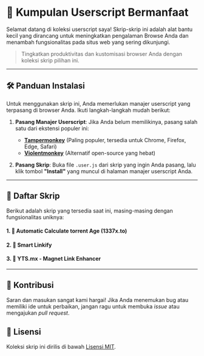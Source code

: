 # 🚀 Kumpulan Userscript Bermanfaat

Selamat datang di koleksi userscript saya! Skrip-skrip ini adalah alat bantu kecil yang dirancang untuk meningkatkan pengalaman Browse Anda dan menambah fungsionalitas pada situs web yang sering dikunjungi.

> Tingkatkan produktivitas dan kustomisasi browser Anda dengan koleksi skrip pilihan ini.

---

## 🛠️ Panduan Instalasi

Untuk menggunakan skrip ini, Anda memerlukan manajer userscript yang terpasang di browser Anda. Ikuti langkah-langkah mudah berikut:

1.  **Pasang Manajer Userscript**: Jika Anda belum memilikinya, pasang salah satu dari ekstensi populer ini:
    * [**Tampermonkey**](https://www.tampermonkey.net/) (Paling populer, tersedia untuk Chrome, Firefox, Edge, Safari)
    * [**Violentmonkey**](https://violentmonkey.github.io/) (Alternatif open-source yang hebat)

2.  **Pasang Skrip**: Buka file `.user.js` dari skrip yang ingin Anda pasang, lalu klik tombol **"Install"** yang muncul di halaman manajer userscript Anda.

---

## 📜 Daftar Skrip

Berikut adalah skrip yang tersedia saat ini, masing-masing dengan fungsionalitas uniknya:

#### 1. 🔢 Automatic Calculate torrent Age (1337x.to)

#### 2. 🔗 Smart Linkify

#### 3. 🧲 YTS.mx - Magnet Link Enhancer

---

## 🤝 Kontribusi

Saran dan masukan sangat kami hargai! Jika Anda menemukan bug atau memiliki ide untuk perbaikan, jangan ragu untuk membuka _issue_ atau mengajukan _pull request_.

## 📄 Lisensi

Koleksi skrip ini dirilis di bawah [Lisensi MIT](https://opensource.org/licenses/MIT).